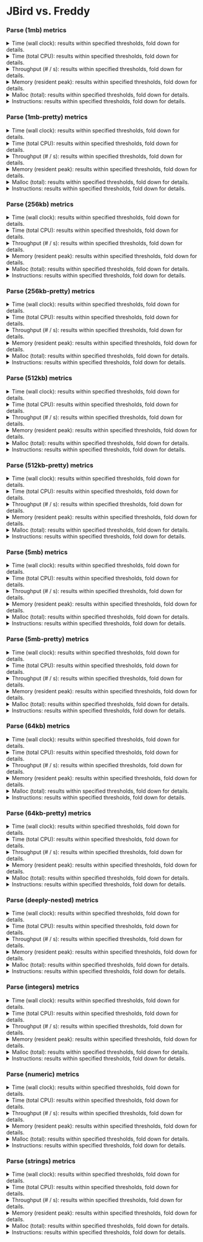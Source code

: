 # JBird vs. Freddy

### Parse (1mb) metrics

<details><summary>Time (wall clock): results within specified thresholds, fold down for details.</summary>
<p>

|         Time (wall clock) (μs) *         |        p0 |       p25 |       p50 |       p75 |       p90 |       p99 |      p100 |   Samples |
|:----------------------------------------:|----------:|----------:|----------:|----------:|----------:|----------:|----------:|----------:|
|                  freddy                  |      2990 |      3193 |      3232 |      3287 |      3410 |      4168 |      4800 |       302 |
|                  jbird                   |      1941 |      2111 |      2130 |      2148 |      2222 |      2785 |      3051 |       455 |
|                    Δ                     |     -1049 |     -1082 |     -1102 |     -1139 |     -1188 |     -1383 |     -1749 |       153 |
|              Improvement %               |        35 |        34 |        34 |        35 |        35 |        33 |        36 |       153 |

<p>
</details>

<details><summary>Time (total CPU): results within specified thresholds, fold down for details.</summary>
<p>

|         Time (total CPU) (μs) *          |        p0 |       p25 |       p50 |       p75 |       p90 |       p99 |      p100 |   Samples |
|:----------------------------------------:|----------:|----------:|----------:|----------:|----------:|----------:|----------:|----------:|
|                  freddy                  |      2983 |      3189 |      3234 |      3291 |      3410 |      4170 |      4807 |       302 |
|                  jbird                   |      1935 |      2114 |      2132 |      2150 |      2230 |      2787 |      3055 |       455 |
|                    Δ                     |     -1048 |     -1075 |     -1102 |     -1141 |     -1180 |     -1383 |     -1752 |       153 |
|              Improvement %               |        35 |        34 |        34 |        35 |        35 |        33 |        36 |       153 |

<p>
</details>

<details><summary>Throughput (# / s): results within specified thresholds, fold down for details.</summary>
<p>

|          Throughput (# / s) (#)          |        p0 |       p25 |       p50 |       p75 |       p90 |       p99 |      p100 |   Samples |
|:----------------------------------------:|----------:|----------:|----------:|----------:|----------:|----------:|----------:|----------:|
|                  freddy                  |       334 |       313 |       309 |       304 |       293 |       240 |       208 |       302 |
|                  jbird                   |       515 |       474 |       470 |       466 |       450 |       359 |       328 |       455 |
|                    Δ                     |       181 |       161 |       161 |       162 |       157 |       119 |       120 |       153 |
|              Improvement %               |        54 |        51 |        52 |        53 |        54 |        50 |        58 |       153 |

<p>
</details>

<details><summary>Memory (resident peak): results within specified thresholds, fold down for details.</summary>
<p>

|        Memory (resident peak) (M)        |        p0 |       p25 |       p50 |       p75 |       p90 |       p99 |      p100 |   Samples |
|:----------------------------------------:|----------:|----------:|----------:|----------:|----------:|----------:|----------:|----------:|
|                  freddy                  |        27 |        29 |        29 |        29 |        29 |        29 |        29 |       302 |
|                  jbird                   |        29 |        31 |        31 |        31 |        31 |        31 |        31 |       455 |
|                    Δ                     |         2 |         2 |         2 |         2 |         2 |         2 |         2 |       153 |
|              Improvement %               |        -7 |        -7 |        -7 |        -7 |        -7 |        -7 |        -7 |       153 |

<p>
</details>

<details><summary>Malloc (total): results within specified thresholds, fold down for details.</summary>
<p>

|           Malloc (total) (K) *           |        p0 |       p25 |       p50 |       p75 |       p90 |       p99 |      p100 |   Samples |
|:----------------------------------------:|----------:|----------:|----------:|----------:|----------:|----------:|----------:|----------:|
|                  freddy                  |        11 |        11 |        11 |        11 |        11 |        11 |        11 |       302 |
|                  jbird                   |        11 |        11 |        11 |        11 |        11 |        11 |        11 |       455 |
|                    Δ                     |         0 |         0 |         0 |         0 |         0 |         0 |         0 |       153 |
|              Improvement %               |         0 |         0 |         0 |         0 |         0 |         0 |         0 |       153 |

<p>
</details>

<details><summary>Instructions: results within specified thresholds, fold down for details.</summary>
<p>

|            Instructions (M) *            |        p0 |       p25 |       p50 |       p75 |       p90 |       p99 |      p100 |   Samples |
|:----------------------------------------:|----------:|----------:|----------:|----------:|----------:|----------:|----------:|----------:|
|                  freddy                  |        66 |        66 |        66 |        66 |        66 |        66 |        68 |       302 |
|                  jbird                   |        48 |        48 |        48 |        48 |        48 |        49 |        50 |       455 |
|                    Δ                     |       -18 |       -18 |       -18 |       -18 |       -18 |       -17 |       -18 |       153 |
|              Improvement %               |        27 |        27 |        27 |        27 |        27 |        26 |        26 |       153 |

<p>
</details>

### Parse (1mb-pretty) metrics

<details><summary>Time (wall clock): results within specified thresholds, fold down for details.</summary>
<p>

|         Time (wall clock) (μs) *         |        p0 |       p25 |       p50 |       p75 |       p90 |       p99 |      p100 |   Samples |
|:----------------------------------------:|----------:|----------:|----------:|----------:|----------:|----------:|----------:|----------:|
|                  freddy                  |      2990 |      3185 |      3230 |      3258 |      3281 |      3332 |      3552 |       307 |
|                  jbird                   |      1946 |      2101 |      2118 |      2134 |      2165 |      2220 |      2277 |       464 |
|                    Δ                     |     -1044 |     -1084 |     -1112 |     -1124 |     -1116 |     -1112 |     -1275 |       157 |
|              Improvement %               |        35 |        34 |        34 |        34 |        34 |        33 |        36 |       157 |

<p>
</details>

<details><summary>Time (total CPU): results within specified thresholds, fold down for details.</summary>
<p>

|         Time (total CPU) (μs) *          |        p0 |       p25 |       p50 |       p75 |       p90 |       p99 |      p100 |   Samples |
|:----------------------------------------:|----------:|----------:|----------:|----------:|----------:|----------:|----------:|----------:|
|                  freddy                  |      2991 |      3187 |      3232 |      3258 |      3285 |      3332 |      3542 |       307 |
|                  jbird                   |      1943 |      2103 |      2118 |      2134 |      2169 |      2220 |      2269 |       464 |
|                    Δ                     |     -1048 |     -1084 |     -1114 |     -1124 |     -1116 |     -1112 |     -1273 |       157 |
|              Improvement %               |        35 |        34 |        34 |        34 |        34 |        33 |        36 |       157 |

<p>
</details>

<details><summary>Throughput (# / s): results within specified thresholds, fold down for details.</summary>
<p>

|          Throughput (# / s) (#)          |        p0 |       p25 |       p50 |       p75 |       p90 |       p99 |      p100 |   Samples |
|:----------------------------------------:|----------:|----------:|----------:|----------:|----------:|----------:|----------:|----------:|
|                  freddy                  |       334 |       314 |       310 |       307 |       305 |       300 |       282 |       307 |
|                  jbird                   |       514 |       476 |       472 |       469 |       462 |       451 |       439 |       464 |
|                    Δ                     |       180 |       162 |       162 |       162 |       157 |       151 |       157 |       157 |
|              Improvement %               |        54 |        52 |        52 |        53 |        51 |        50 |        56 |       157 |

<p>
</details>

<details><summary>Memory (resident peak): results within specified thresholds, fold down for details.</summary>
<p>

|        Memory (resident peak) (M)        |        p0 |       p25 |       p50 |       p75 |       p90 |       p99 |      p100 |   Samples |
|:----------------------------------------:|----------:|----------:|----------:|----------:|----------:|----------:|----------:|----------:|
|                  freddy                  |        27 |        29 |        29 |        29 |        29 |        29 |        29 |       307 |
|                  jbird                   |        29 |        31 |        31 |        31 |        31 |        31 |        31 |       464 |
|                    Δ                     |         2 |         2 |         2 |         2 |         2 |         2 |         2 |       157 |
|              Improvement %               |        -7 |        -7 |        -7 |        -7 |        -7 |        -7 |        -7 |       157 |

<p>
</details>

<details><summary>Malloc (total): results within specified thresholds, fold down for details.</summary>
<p>

|           Malloc (total) (K) *           |        p0 |       p25 |       p50 |       p75 |       p90 |       p99 |      p100 |   Samples |
|:----------------------------------------:|----------:|----------:|----------:|----------:|----------:|----------:|----------:|----------:|
|                  freddy                  |        11 |        11 |        11 |        11 |        11 |        11 |        11 |       307 |
|                  jbird                   |        11 |        11 |        11 |        11 |        11 |        11 |        11 |       464 |
|                    Δ                     |         0 |         0 |         0 |         0 |         0 |         0 |         0 |       157 |
|              Improvement %               |         0 |         0 |         0 |         0 |         0 |         0 |         0 |       157 |

<p>
</details>

<details><summary>Instructions: results within specified thresholds, fold down for details.</summary>
<p>

|            Instructions (M) *            |        p0 |       p25 |       p50 |       p75 |       p90 |       p99 |      p100 |   Samples |
|:----------------------------------------:|----------:|----------:|----------:|----------:|----------:|----------:|----------:|----------:|
|                  freddy                  |        67 |        67 |        67 |        68 |        68 |        68 |        69 |       307 |
|                  jbird                   |        49 |        49 |        49 |        49 |        49 |        50 |        51 |       464 |
|                    Δ                     |       -18 |       -18 |       -18 |       -19 |       -19 |       -18 |       -18 |       157 |
|              Improvement %               |        27 |        27 |        27 |        28 |        28 |        26 |        26 |       157 |

<p>
</details>

### Parse (256kb) metrics

<details><summary>Time (wall clock): results within specified thresholds, fold down for details.</summary>
<p>

|         Time (wall clock) (μs) *         |        p0 |       p25 |       p50 |       p75 |       p90 |       p99 |      p100 |   Samples |
|:----------------------------------------:|----------:|----------:|----------:|----------:|----------:|----------:|----------:|----------:|
|                  freddy                  |       719 |       784 |       795 |       806 |       830 |       861 |       913 |      1197 |
|                  jbird                   |       463 |       512 |       520 |       533 |       557 |       579 |       613 |      1778 |
|                    Δ                     |      -256 |      -272 |      -275 |      -273 |      -273 |      -282 |      -300 |       581 |
|              Improvement %               |        36 |        35 |        35 |        34 |        33 |        33 |        33 |       581 |

<p>
</details>

<details><summary>Time (total CPU): results within specified thresholds, fold down for details.</summary>
<p>

|         Time (total CPU) (μs) *          |        p0 |       p25 |       p50 |       p75 |       p90 |       p99 |      p100 |   Samples |
|:----------------------------------------:|----------:|----------:|----------:|----------:|----------:|----------:|----------:|----------:|
|                  freddy                  |       721 |       785 |       796 |       808 |       833 |       863 |       914 |      1197 |
|                  jbird                   |       464 |       514 |       522 |       535 |       558 |       582 |       614 |      1778 |
|                    Δ                     |      -257 |      -271 |      -274 |      -273 |      -275 |      -281 |      -300 |       581 |
|              Improvement %               |        36 |        35 |        34 |        34 |        33 |        33 |        33 |       581 |

<p>
</details>

<details><summary>Throughput (# / s): results within specified thresholds, fold down for details.</summary>
<p>

|          Throughput (# / s) (#)          |        p0 |       p25 |       p50 |       p75 |       p90 |       p99 |      p100 |   Samples |
|:----------------------------------------:|----------:|----------:|----------:|----------:|----------:|----------:|----------:|----------:|
|                  freddy                  |      1390 |      1276 |      1259 |      1241 |      1204 |      1162 |      1095 |      1197 |
|                  jbird                   |      2160 |      1953 |      1922 |      1877 |      1798 |      1729 |      1632 |      1778 |
|                    Δ                     |       770 |       677 |       663 |       636 |       594 |       567 |       537 |       581 |
|              Improvement %               |        55 |        53 |        53 |        51 |        49 |        49 |        49 |       581 |

<p>
</details>

<details><summary>Memory (resident peak): results within specified thresholds, fold down for details.</summary>
<p>

|        Memory (resident peak) (M)        |        p0 |       p25 |       p50 |       p75 |       p90 |       p99 |      p100 |   Samples |
|:----------------------------------------:|----------:|----------:|----------:|----------:|----------:|----------:|----------:|----------:|
|                  freddy                  |        25 |        26 |        26 |        26 |        26 |        26 |        26 |      1197 |
|                  jbird                   |        26 |        27 |        27 |        27 |        27 |        27 |        27 |      1778 |
|                    Δ                     |         1 |         1 |         1 |         1 |         1 |         1 |         1 |       581 |
|              Improvement %               |        -4 |        -4 |        -4 |        -4 |        -4 |        -4 |        -4 |       581 |

<p>
</details>

<details><summary>Malloc (total): results within specified thresholds, fold down for details.</summary>
<p>

|             Malloc (total) *             |        p0 |       p25 |       p50 |       p75 |       p90 |       p99 |      p100 |   Samples |
|:----------------------------------------:|----------:|----------:|----------:|----------:|----------:|----------:|----------:|----------:|
|                  freddy                  |      2650 |      2650 |      2650 |      2650 |      2650 |      2650 |      2650 |      1197 |
|                  jbird                   |      2636 |      2636 |      2636 |      2636 |      2636 |      2636 |      2636 |      1778 |
|                    Δ                     |       -14 |       -14 |       -14 |       -14 |       -14 |       -14 |       -14 |       581 |
|              Improvement %               |         1 |         1 |         1 |         1 |         1 |         1 |         1 |       581 |

<p>
</details>

<details><summary>Instructions: results within specified thresholds, fold down for details.</summary>
<p>

|            Instructions (M) *            |        p0 |       p25 |       p50 |       p75 |       p90 |       p99 |      p100 |   Samples |
|:----------------------------------------:|----------:|----------:|----------:|----------:|----------:|----------:|----------:|----------:|
|                  freddy                  |        17 |        17 |        17 |        17 |        17 |        17 |        17 |      1197 |
|                  jbird                   |        12 |        12 |        12 |        12 |        12 |        12 |        13 |      1778 |
|                    Δ                     |        -5 |        -5 |        -5 |        -5 |        -5 |        -5 |        -4 |       581 |
|              Improvement %               |        29 |        29 |        29 |        29 |        29 |        29 |        24 |       581 |

<p>
</details>

### Parse (256kb-pretty) metrics

<details><summary>Time (wall clock): results within specified thresholds, fold down for details.</summary>
<p>

|         Time (wall clock) (μs) *         |        p0 |       p25 |       p50 |       p75 |       p90 |       p99 |      p100 |   Samples |
|:----------------------------------------:|----------:|----------:|----------:|----------:|----------:|----------:|----------:|----------:|
|                  freddy                  |       736 |       794 |       809 |       821 |       846 |       877 |       925 |      1179 |
|                  jbird                   |       470 |       518 |       526 |       536 |       545 |       568 |       658 |      1772 |
|                    Δ                     |      -266 |      -276 |      -283 |      -285 |      -301 |      -309 |      -267 |       593 |
|              Improvement %               |        36 |        35 |        35 |        35 |        36 |        35 |        29 |       593 |

<p>
</details>

<details><summary>Time (total CPU): results within specified thresholds, fold down for details.</summary>
<p>

|         Time (total CPU) (μs) *          |        p0 |       p25 |       p50 |       p75 |       p90 |       p99 |      p100 |   Samples |
|:----------------------------------------:|----------:|----------:|----------:|----------:|----------:|----------:|----------:|----------:|
|                  freddy                  |       737 |       795 |       810 |       822 |       847 |       879 |       926 |      1179 |
|                  jbird                   |       472 |       519 |       527 |       537 |       547 |       569 |       660 |      1772 |
|                    Δ                     |      -265 |      -276 |      -283 |      -285 |      -300 |      -310 |      -266 |       593 |
|              Improvement %               |        36 |        35 |        35 |        35 |        35 |        35 |        29 |       593 |

<p>
</details>

<details><summary>Throughput (# / s): results within specified thresholds, fold down for details.</summary>
<p>

|          Throughput (# / s) (#)          |        p0 |       p25 |       p50 |       p75 |       p90 |       p99 |      p100 |   Samples |
|:----------------------------------------:|----------:|----------:|----------:|----------:|----------:|----------:|----------:|----------:|
|                  freddy                  |      1359 |      1260 |      1237 |      1219 |      1182 |      1140 |      1081 |      1179 |
|                  jbird                   |      2126 |      1931 |      1903 |      1868 |      1834 |      1761 |      1519 |      1772 |
|                    Δ                     |       767 |       671 |       666 |       649 |       652 |       621 |       438 |       593 |
|              Improvement %               |        56 |        53 |        54 |        53 |        55 |        54 |        41 |       593 |

<p>
</details>

<details><summary>Memory (resident peak): results within specified thresholds, fold down for details.</summary>
<p>

|        Memory (resident peak) (M)        |        p0 |       p25 |       p50 |       p75 |       p90 |       p99 |      p100 |   Samples |
|:----------------------------------------:|----------:|----------:|----------:|----------:|----------:|----------:|----------:|----------:|
|                  freddy                  |        25 |        26 |        26 |        26 |        26 |        26 |        26 |      1179 |
|                  jbird                   |        26 |        27 |        27 |        27 |        27 |        27 |        27 |      1772 |
|                    Δ                     |         1 |         1 |         1 |         1 |         1 |         1 |         1 |       593 |
|              Improvement %               |        -4 |        -4 |        -4 |        -4 |        -4 |        -4 |        -4 |       593 |

<p>
</details>

<details><summary>Malloc (total): results within specified thresholds, fold down for details.</summary>
<p>

|             Malloc (total) *             |        p0 |       p25 |       p50 |       p75 |       p90 |       p99 |      p100 |   Samples |
|:----------------------------------------:|----------:|----------:|----------:|----------:|----------:|----------:|----------:|----------:|
|                  freddy                  |      2650 |      2650 |      2650 |      2650 |      2650 |      2650 |      2650 |      1179 |
|                  jbird                   |      2636 |      2636 |      2636 |      2636 |      2636 |      2636 |      2636 |      1772 |
|                    Δ                     |       -14 |       -14 |       -14 |       -14 |       -14 |       -14 |       -14 |       593 |
|              Improvement %               |         1 |         1 |         1 |         1 |         1 |         1 |         1 |       593 |

<p>
</details>

<details><summary>Instructions: results within specified thresholds, fold down for details.</summary>
<p>

|            Instructions (M) *            |        p0 |       p25 |       p50 |       p75 |       p90 |       p99 |      p100 |   Samples |
|:----------------------------------------:|----------:|----------:|----------:|----------:|----------:|----------:|----------:|----------:|
|                  freddy                  |        17 |        17 |        17 |        17 |        17 |        17 |        17 |      1179 |
|                  jbird                   |        12 |        12 |        12 |        12 |        12 |        12 |        13 |      1772 |
|                    Δ                     |        -5 |        -5 |        -5 |        -5 |        -5 |        -5 |        -4 |       593 |
|              Improvement %               |        29 |        29 |        29 |        29 |        29 |        29 |        24 |       593 |

<p>
</details>

### Parse (512kb) metrics

<details><summary>Time (wall clock): results within specified thresholds, fold down for details.</summary>
<p>

|         Time (wall clock) (μs) *         |        p0 |       p25 |       p50 |       p75 |       p90 |       p99 |      p100 |   Samples |
|:----------------------------------------:|----------:|----------:|----------:|----------:|----------:|----------:|----------:|----------:|
|                  freddy                  |      1490 |      1588 |      1609 |      1629 |      1677 |      1731 |      1756 |       606 |
|                  jbird                   |       948 |      1040 |      1052 |      1076 |      1094 |      1127 |      1271 |       913 |
|                    Δ                     |      -542 |      -548 |      -557 |      -553 |      -583 |      -604 |      -485 |       307 |
|              Improvement %               |        36 |        35 |        35 |        34 |        35 |        35 |        28 |       307 |

<p>
</details>

<details><summary>Time (total CPU): results within specified thresholds, fold down for details.</summary>
<p>

|         Time (total CPU) (μs) *          |        p0 |       p25 |       p50 |       p75 |       p90 |       p99 |      p100 |   Samples |
|:----------------------------------------:|----------:|----------:|----------:|----------:|----------:|----------:|----------:|----------:|
|                  freddy                  |      1489 |      1588 |      1610 |      1631 |      1678 |      1732 |      1757 |       606 |
|                  jbird                   |       950 |      1042 |      1053 |      1076 |      1096 |      1133 |      1275 |       913 |
|                    Δ                     |      -539 |      -546 |      -557 |      -555 |      -582 |      -599 |      -482 |       307 |
|              Improvement %               |        36 |        34 |        35 |        34 |        35 |        35 |        27 |       307 |

<p>
</details>

<details><summary>Throughput (# / s): results within specified thresholds, fold down for details.</summary>
<p>

|          Throughput (# / s) (#)          |        p0 |       p25 |       p50 |       p75 |       p90 |       p99 |      p100 |   Samples |
|:----------------------------------------:|----------:|----------:|----------:|----------:|----------:|----------:|----------:|----------:|
|                  freddy                  |       671 |       630 |       622 |       614 |       596 |       578 |       570 |       606 |
|                  jbird                   |      1055 |       961 |       952 |       930 |       915 |       887 |       787 |       913 |
|                    Δ                     |       384 |       331 |       330 |       316 |       319 |       309 |       217 |       307 |
|              Improvement %               |        57 |        53 |        53 |        51 |        54 |        53 |        38 |       307 |

<p>
</details>

<details><summary>Memory (resident peak): results within specified thresholds, fold down for details.</summary>
<p>

|        Memory (resident peak) (M)        |        p0 |       p25 |       p50 |       p75 |       p90 |       p99 |      p100 |   Samples |
|:----------------------------------------:|----------:|----------:|----------:|----------:|----------:|----------:|----------:|----------:|
|                  freddy                  |        26 |        27 |        27 |        28 |        28 |        28 |        28 |       606 |
|                  jbird                   |        26 |        28 |        29 |        29 |        29 |        29 |        29 |       913 |
|                    Δ                     |         0 |         1 |         2 |         1 |         1 |         1 |         1 |       307 |
|              Improvement %               |         0 |        -4 |        -7 |        -4 |        -4 |        -4 |        -4 |       307 |

<p>
</details>

<details><summary>Malloc (total): results within specified thresholds, fold down for details.</summary>
<p>

|             Malloc (total) *             |        p0 |       p25 |       p50 |       p75 |       p90 |       p99 |      p100 |   Samples |
|:----------------------------------------:|----------:|----------:|----------:|----------:|----------:|----------:|----------:|----------:|
|                  freddy                  |      5279 |      5279 |      5279 |      5279 |      5279 |      5279 |      5279 |       606 |
|                  jbird                   |      5270 |      5270 |      5270 |      5270 |      5270 |      5270 |      5270 |       913 |
|                    Δ                     |        -9 |        -9 |        -9 |        -9 |        -9 |        -9 |        -9 |       307 |
|              Improvement %               |         0 |         0 |         0 |         0 |         0 |         0 |         0 |       307 |

<p>
</details>

<details><summary>Instructions: results within specified thresholds, fold down for details.</summary>
<p>

|            Instructions (M) *            |        p0 |       p25 |       p50 |       p75 |       p90 |       p99 |      p100 |   Samples |
|:----------------------------------------:|----------:|----------:|----------:|----------:|----------:|----------:|----------:|----------:|
|                  freddy                  |        33 |        33 |        33 |        33 |        33 |        34 |        34 |       606 |
|                  jbird                   |        24 |        24 |        24 |        24 |        24 |        25 |        25 |       913 |
|                    Δ                     |        -9 |        -9 |        -9 |        -9 |        -9 |        -9 |        -9 |       307 |
|              Improvement %               |        27 |        27 |        27 |        27 |        27 |        26 |        26 |       307 |

<p>
</details>

### Parse (512kb-pretty) metrics

<details><summary>Time (wall clock): results within specified thresholds, fold down for details.</summary>
<p>

|         Time (wall clock) (μs) *         |        p0 |       p25 |       p50 |       p75 |       p90 |       p99 |      p100 |   Samples |
|:----------------------------------------:|----------:|----------:|----------:|----------:|----------:|----------:|----------:|----------:|
|                  freddy                  |      1498 |      1610 |      1633 |      1656 |      1699 |      1741 |      1788 |       597 |
|                  jbird                   |       949 |      1038 |      1048 |      1064 |      1091 |      1146 |      1172 |       916 |
|                    Δ                     |      -549 |      -572 |      -585 |      -592 |      -608 |      -595 |      -616 |       319 |
|              Improvement %               |        37 |        36 |        36 |        36 |        36 |        34 |        34 |       319 |

<p>
</details>

<details><summary>Time (total CPU): results within specified thresholds, fold down for details.</summary>
<p>

|         Time (total CPU) (μs) *          |        p0 |       p25 |       p50 |       p75 |       p90 |       p99 |      p100 |   Samples |
|:----------------------------------------:|----------:|----------:|----------:|----------:|----------:|----------:|----------:|----------:|
|                  freddy                  |      1500 |      1610 |      1635 |      1658 |      1700 |      1743 |      1789 |       597 |
|                  jbird                   |       951 |      1040 |      1050 |      1065 |      1091 |      1148 |      1175 |       916 |
|                    Δ                     |      -549 |      -570 |      -585 |      -593 |      -609 |      -595 |      -614 |       319 |
|              Improvement %               |        37 |        35 |        36 |        36 |        36 |        34 |        34 |       319 |

<p>
</details>

<details><summary>Throughput (# / s): results within specified thresholds, fold down for details.</summary>
<p>

|          Throughput (# / s) (#)          |        p0 |       p25 |       p50 |       p75 |       p90 |       p99 |      p100 |   Samples |
|:----------------------------------------:|----------:|----------:|----------:|----------:|----------:|----------:|----------:|----------:|
|                  freddy                  |       667 |       621 |       612 |       604 |       589 |       575 |       559 |       597 |
|                  jbird                   |      1054 |       963 |       954 |       940 |       918 |       873 |       853 |       916 |
|                    Δ                     |       387 |       342 |       342 |       336 |       329 |       298 |       294 |       319 |
|              Improvement %               |        58 |        55 |        56 |        56 |        56 |        52 |        53 |       319 |

<p>
</details>

<details><summary>Memory (resident peak): results within specified thresholds, fold down for details.</summary>
<p>

|        Memory (resident peak) (M)        |        p0 |       p25 |       p50 |       p75 |       p90 |       p99 |      p100 |   Samples |
|:----------------------------------------:|----------:|----------:|----------:|----------:|----------:|----------:|----------:|----------:|
|                  freddy                  |        26 |        27 |        27 |        28 |        28 |        28 |        28 |       597 |
|                  jbird                   |        26 |        28 |        29 |        29 |        29 |        29 |        29 |       916 |
|                    Δ                     |         0 |         1 |         2 |         1 |         1 |         1 |         1 |       319 |
|              Improvement %               |         0 |        -4 |        -7 |        -4 |        -4 |        -4 |        -4 |       319 |

<p>
</details>

<details><summary>Malloc (total): results within specified thresholds, fold down for details.</summary>
<p>

|             Malloc (total) *             |        p0 |       p25 |       p50 |       p75 |       p90 |       p99 |      p100 |   Samples |
|:----------------------------------------:|----------:|----------:|----------:|----------:|----------:|----------:|----------:|----------:|
|                  freddy                  |      5279 |      5279 |      5279 |      5279 |      5279 |      5279 |      5279 |       597 |
|                  jbird                   |      5270 |      5270 |      5270 |      5270 |      5270 |      5270 |      5270 |       916 |
|                    Δ                     |        -9 |        -9 |        -9 |        -9 |        -9 |        -9 |        -9 |       319 |
|              Improvement %               |         0 |         0 |         0 |         0 |         0 |         0 |         0 |       319 |

<p>
</details>

<details><summary>Instructions: results within specified thresholds, fold down for details.</summary>
<p>

|            Instructions (M) *            |        p0 |       p25 |       p50 |       p75 |       p90 |       p99 |      p100 |   Samples |
|:----------------------------------------:|----------:|----------:|----------:|----------:|----------:|----------:|----------:|----------:|
|                  freddy                  |        34 |        34 |        34 |        34 |        34 |        34 |        34 |       597 |
|                  jbird                   |        24 |        24 |        24 |        24 |        24 |        25 |        26 |       916 |
|                    Δ                     |       -10 |       -10 |       -10 |       -10 |       -10 |        -9 |        -8 |       319 |
|              Improvement %               |        29 |        29 |        29 |        29 |        29 |        26 |        24 |       319 |

<p>
</details>

### Parse (5mb) metrics

<details><summary>Time (wall clock): results within specified thresholds, fold down for details.</summary>
<p>

|         Time (wall clock) (ms) *         |        p0 |       p25 |       p50 |       p75 |       p90 |       p99 |      p100 |   Samples |
|:----------------------------------------:|----------:|----------:|----------:|----------:|----------:|----------:|----------:|----------:|
|                  freddy                  |        15 |        16 |        16 |        16 |        17 |        18 |        18 |        62 |
|                  jbird                   |        11 |        11 |        11 |        12 |        12 |        12 |        12 |        87 |
|                    Δ                     |        -4 |        -5 |        -5 |        -4 |        -5 |        -6 |        -6 |        25 |
|              Improvement %               |        27 |        31 |        31 |        25 |        29 |        33 |        33 |        25 |

<p>
</details>

<details><summary>Time (total CPU): results within specified thresholds, fold down for details.</summary>
<p>

|         Time (total CPU) (ms) *          |        p0 |       p25 |       p50 |       p75 |       p90 |       p99 |      p100 |   Samples |
|:----------------------------------------:|----------:|----------:|----------:|----------:|----------:|----------:|----------:|----------:|
|                  freddy                  |        15 |        16 |        16 |        16 |        17 |        18 |        18 |        62 |
|                  jbird                   |        11 |        11 |        11 |        12 |        12 |        12 |        12 |        87 |
|                    Δ                     |        -4 |        -5 |        -5 |        -4 |        -5 |        -6 |        -6 |        25 |
|              Improvement %               |        27 |        31 |        31 |        25 |        29 |        33 |        33 |        25 |

<p>
</details>

<details><summary>Throughput (# / s): results within specified thresholds, fold down for details.</summary>
<p>

|          Throughput (# / s) (#)          |        p0 |       p25 |       p50 |       p75 |       p90 |       p99 |      p100 |   Samples |
|:----------------------------------------:|----------:|----------:|----------:|----------:|----------:|----------:|----------:|----------:|
|                  freddy                  |        65 |        63 |        62 |        61 |        59 |        56 |        56 |        62 |
|                  jbird                   |        91 |        88 |        88 |        87 |        86 |        82 |        82 |        87 |
|                    Δ                     |        26 |        25 |        26 |        26 |        27 |        26 |        26 |        25 |
|              Improvement %               |        40 |        40 |        42 |        43 |        46 |        46 |        46 |        25 |

<p>
</details>

<details><summary>Memory (resident peak): results within specified thresholds, fold down for details.</summary>
<p>

|        Memory (resident peak) (M)        |        p0 |       p25 |       p50 |       p75 |       p90 |       p99 |      p100 |   Samples |
|:----------------------------------------:|----------:|----------:|----------:|----------:|----------:|----------:|----------:|----------:|
|                  freddy                  |        35 |        43 |        43 |        43 |        43 |        43 |        43 |        62 |
|                  jbird                   |        43 |        51 |        51 |        52 |        52 |        52 |        52 |        87 |
|                    Δ                     |         8 |         8 |         8 |         9 |         9 |         9 |         9 |        25 |
|              Improvement %               |       -23 |       -19 |       -19 |       -21 |       -21 |       -21 |       -21 |        25 |

<p>
</details>

<details><summary>Malloc (total): results within specified thresholds, fold down for details.</summary>
<p>

|           Malloc (total) (K) *           |        p0 |       p25 |       p50 |       p75 |       p90 |       p99 |      p100 |   Samples |
|:----------------------------------------:|----------:|----------:|----------:|----------:|----------:|----------:|----------:|----------:|
|                  freddy                  |        53 |        53 |        53 |        53 |        53 |        53 |        53 |        62 |
|                  jbird                   |        53 |        53 |        53 |        53 |        53 |        53 |        53 |        87 |
|                    Δ                     |         0 |         0 |         0 |         0 |         0 |         0 |         0 |        25 |
|              Improvement %               |         0 |         0 |         0 |         0 |         0 |         0 |         0 |        25 |

<p>
</details>

<details><summary>Instructions: results within specified thresholds, fold down for details.</summary>
<p>

|            Instructions (M) *            |        p0 |       p25 |       p50 |       p75 |       p90 |       p99 |      p100 |   Samples |
|:----------------------------------------:|----------:|----------:|----------:|----------:|----------:|----------:|----------:|----------:|
|                  freddy                  |       332 |       333 |       333 |       333 |       333 |       338 |       338 |        62 |
|                  jbird                   |       250 |       250 |       250 |       250 |       251 |       255 |       255 |        87 |
|                    Δ                     |       -82 |       -83 |       -83 |       -83 |       -82 |       -83 |       -83 |        25 |
|              Improvement %               |        25 |        25 |        25 |        25 |        25 |        25 |        25 |        25 |

<p>
</details>

### Parse (5mb-pretty) metrics

<details><summary>Time (wall clock): results within specified thresholds, fold down for details.</summary>
<p>

|         Time (wall clock) (ms) *         |        p0 |       p25 |       p50 |       p75 |       p90 |       p99 |      p100 |   Samples |
|:----------------------------------------:|----------:|----------:|----------:|----------:|----------:|----------:|----------:|----------:|
|                  freddy                  |        16 |        16 |        16 |        17 |        17 |        17 |        17 |        61 |
|                  jbird                   |        11 |        11 |        11 |        11 |        12 |        12 |        12 |        89 |
|                    Δ                     |        -5 |        -5 |        -5 |        -6 |        -5 |        -5 |        -5 |        28 |
|              Improvement %               |        31 |        31 |        31 |        35 |        29 |        29 |        29 |        28 |

<p>
</details>

<details><summary>Time (total CPU): results within specified thresholds, fold down for details.</summary>
<p>

|         Time (total CPU) (ms) *          |        p0 |       p25 |       p50 |       p75 |       p90 |       p99 |      p100 |   Samples |
|:----------------------------------------:|----------:|----------:|----------:|----------:|----------:|----------:|----------:|----------:|
|                  freddy                  |        16 |        16 |        16 |        17 |        17 |        17 |        17 |        61 |
|                  jbird                   |        11 |        11 |        11 |        11 |        12 |        12 |        12 |        89 |
|                    Δ                     |        -5 |        -5 |        -5 |        -6 |        -5 |        -5 |        -5 |        28 |
|              Improvement %               |        31 |        31 |        31 |        35 |        29 |        29 |        29 |        28 |

<p>
</details>

<details><summary>Throughput (# / s): results within specified thresholds, fold down for details.</summary>
<p>

|          Throughput (# / s) (#)          |        p0 |       p25 |       p50 |       p75 |       p90 |       p99 |      p100 |   Samples |
|:----------------------------------------:|----------:|----------:|----------:|----------:|----------:|----------:|----------:|----------:|
|                  freddy                  |        63 |        62 |        61 |        60 |        59 |        58 |        58 |        61 |
|                  jbird                   |        93 |        91 |        90 |        89 |        84 |        80 |        80 |        89 |
|                    Δ                     |        30 |        29 |        29 |        29 |        25 |        22 |        22 |        28 |
|              Improvement %               |        48 |        47 |        48 |        48 |        42 |        38 |        38 |        28 |

<p>
</details>

<details><summary>Memory (resident peak): results within specified thresholds, fold down for details.</summary>
<p>

|        Memory (resident peak) (M)        |        p0 |       p25 |       p50 |       p75 |       p90 |       p99 |      p100 |   Samples |
|:----------------------------------------:|----------:|----------:|----------:|----------:|----------:|----------:|----------:|----------:|
|                  freddy                  |        34 |        45 |        45 |        45 |        45 |        45 |        45 |        61 |
|                  jbird                   |        43 |        52 |        52 |        52 |        52 |        52 |        52 |        89 |
|                    Δ                     |         9 |         7 |         7 |         7 |         7 |         7 |         7 |        28 |
|              Improvement %               |       -26 |       -16 |       -16 |       -16 |       -16 |       -16 |       -16 |        28 |

<p>
</details>

<details><summary>Malloc (total): results within specified thresholds, fold down for details.</summary>
<p>

|           Malloc (total) (K) *           |        p0 |       p25 |       p50 |       p75 |       p90 |       p99 |      p100 |   Samples |
|:----------------------------------------:|----------:|----------:|----------:|----------:|----------:|----------:|----------:|----------:|
|                  freddy                  |        53 |        53 |        53 |        53 |        53 |        53 |        53 |        61 |
|                  jbird                   |        53 |        53 |        53 |        53 |        53 |        53 |        53 |        89 |
|                    Δ                     |         0 |         0 |         0 |         0 |         0 |         0 |         0 |        28 |
|              Improvement %               |         0 |         0 |         0 |         0 |         0 |         0 |         0 |        28 |

<p>
</details>

<details><summary>Instructions: results within specified thresholds, fold down for details.</summary>
<p>

|            Instructions (M) *            |        p0 |       p25 |       p50 |       p75 |       p90 |       p99 |      p100 |   Samples |
|:----------------------------------------:|----------:|----------:|----------:|----------:|----------:|----------:|----------:|----------:|
|                  freddy                  |       338 |       338 |       338 |       338 |       339 |       343 |       343 |        61 |
|                  jbird                   |       250 |       250 |       250 |       251 |       251 |       258 |       258 |        89 |
|                    Δ                     |       -88 |       -88 |       -88 |       -87 |       -88 |       -85 |       -85 |        28 |
|              Improvement %               |        26 |        26 |        26 |        26 |        26 |        25 |        25 |        28 |

<p>
</details>

### Parse (64kb) metrics

<details><summary>Time (wall clock): results within specified thresholds, fold down for details.</summary>
<p>

|         Time (wall clock) (μs) *         |        p0 |       p25 |       p50 |       p75 |       p90 |       p99 |      p100 |   Samples |
|:----------------------------------------:|----------:|----------:|----------:|----------:|----------:|----------:|----------:|----------:|
|                  freddy                  |       183 |       196 |       203 |       209 |       214 |       227 |       246 |      4168 |
|                  jbird                   |       116 |       128 |       131 |       133 |       136 |       151 |       175 |      5976 |
|                    Δ                     |       -67 |       -68 |       -72 |       -76 |       -78 |       -76 |       -71 |      1808 |
|              Improvement %               |        37 |        35 |        35 |        36 |        36 |        33 |        29 |      1808 |

<p>
</details>

<details><summary>Time (total CPU): results within specified thresholds, fold down for details.</summary>
<p>

|         Time (total CPU) (μs) *          |        p0 |       p25 |       p50 |       p75 |       p90 |       p99 |      p100 |   Samples |
|:----------------------------------------:|----------:|----------:|----------:|----------:|----------:|----------:|----------:|----------:|
|                  freddy                  |       184 |       197 |       204 |       210 |       216 |       228 |       250 |      4168 |
|                  jbird                   |       117 |       129 |       132 |       135 |       137 |       150 |       168 |      5976 |
|                    Δ                     |       -67 |       -68 |       -72 |       -75 |       -79 |       -78 |       -82 |      1808 |
|              Improvement %               |        36 |        35 |        35 |        36 |        37 |        34 |        33 |      1808 |

<p>
</details>

<details><summary>Throughput (# / s): results within specified thresholds, fold down for details.</summary>
<p>

|          Throughput (# / s) (#)          |        p0 |       p25 |       p50 |       p75 |       p90 |       p99 |      p100 |   Samples |
|:----------------------------------------:|----------:|----------:|----------:|----------:|----------:|----------:|----------:|----------:|
|                  freddy                  |      5462 |      5111 |      4927 |      4787 |      4671 |      4399 |      4062 |      4168 |
|                  jbird                   |      8618 |      7835 |      7639 |      7507 |      7363 |      6607 |      5722 |      5976 |
|                    Δ                     |      3156 |      2724 |      2712 |      2720 |      2692 |      2208 |      1660 |      1808 |
|              Improvement %               |        58 |        53 |        55 |        57 |        58 |        50 |        41 |      1808 |

<p>
</details>

<details><summary>Memory (resident peak): results within specified thresholds, fold down for details.</summary>
<p>

|        Memory (resident peak) (M)        |        p0 |       p25 |       p50 |       p75 |       p90 |       p99 |      p100 |   Samples |
|:----------------------------------------:|----------:|----------:|----------:|----------:|----------:|----------:|----------:|----------:|
|                  freddy                  |        25 |        25 |        25 |        25 |        25 |        25 |        25 |      4168 |
|                  jbird                   |        25 |        26 |        26 |        26 |        26 |        26 |        26 |      5976 |
|                    Δ                     |         0 |         1 |         1 |         1 |         1 |         1 |         1 |      1808 |
|              Improvement %               |         0 |        -4 |        -4 |        -4 |        -4 |        -4 |        -4 |      1808 |

<p>
</details>

<details><summary>Malloc (total): results within specified thresholds, fold down for details.</summary>
<p>

|             Malloc (total) *             |        p0 |       p25 |       p50 |       p75 |       p90 |       p99 |      p100 |   Samples |
|:----------------------------------------:|----------:|----------:|----------:|----------:|----------:|----------:|----------:|----------:|
|                  freddy                  |       674 |       674 |       674 |       674 |       674 |       674 |       674 |      4168 |
|                  jbird                   |       662 |       662 |       662 |       662 |       662 |       662 |       662 |      5976 |
|                    Δ                     |       -12 |       -12 |       -12 |       -12 |       -12 |       -12 |       -12 |      1808 |
|              Improvement %               |         2 |         2 |         2 |         2 |         2 |         2 |         2 |      1808 |

<p>
</details>

<details><summary>Instructions: results within specified thresholds, fold down for details.</summary>
<p>

|            Instructions (K) *            |        p0 |       p25 |       p50 |       p75 |       p90 |       p99 |      p100 |   Samples |
|:----------------------------------------:|----------:|----------:|----------:|----------:|----------:|----------:|----------:|----------:|
|                  freddy                  |      4155 |      4157 |      4157 |      4157 |      4157 |      4223 |      4235 |      4168 |
|                  jbird                   |      3020 |      3021 |      3021 |      3023 |      3023 |      3095 |      3166 |      5976 |
|                    Δ                     |     -1135 |     -1136 |     -1136 |     -1134 |     -1134 |     -1128 |     -1069 |      1808 |
|              Improvement %               |        27 |        27 |        27 |        27 |        27 |        27 |        25 |      1808 |

<p>
</details>

### Parse (64kb-pretty) metrics

<details><summary>Time (wall clock): results within specified thresholds, fold down for details.</summary>
<p>

|         Time (wall clock) (μs) *         |        p0 |       p25 |       p50 |       p75 |       p90 |       p99 |      p100 |   Samples |
|:----------------------------------------:|----------:|----------:|----------:|----------:|----------:|----------:|----------:|----------:|
|                  freddy                  |       185 |       197 |       205 |       211 |       215 |       228 |       255 |      4141 |
|                  jbird                   |       118 |       129 |       133 |       134 |       138 |       152 |       182 |      5914 |
|                    Δ                     |       -67 |       -68 |       -72 |       -77 |       -77 |       -76 |       -73 |      1773 |
|              Improvement %               |        36 |        35 |        35 |        36 |        36 |        33 |        29 |      1773 |

<p>
</details>

<details><summary>Time (total CPU): results within specified thresholds, fold down for details.</summary>
<p>

|         Time (total CPU) (μs) *          |        p0 |       p25 |       p50 |       p75 |       p90 |       p99 |      p100 |   Samples |
|:----------------------------------------:|----------:|----------:|----------:|----------:|----------:|----------:|----------:|----------:|
|                  freddy                  |       186 |       199 |       206 |       212 |       217 |       228 |       256 |      4141 |
|                  jbird                   |       120 |       131 |       135 |       136 |       139 |       151 |       179 |      5914 |
|                    Δ                     |       -66 |       -68 |       -71 |       -76 |       -78 |       -77 |       -77 |      1773 |
|              Improvement %               |        35 |        34 |        34 |        36 |        36 |        34 |        30 |      1773 |

<p>
</details>

<details><summary>Throughput (# / s): results within specified thresholds, fold down for details.</summary>
<p>

|          Throughput (# / s) (#)          |        p0 |       p25 |       p50 |       p75 |       p90 |       p99 |      p100 |   Samples |
|:----------------------------------------:|----------:|----------:|----------:|----------:|----------:|----------:|----------:|----------:|
|                  freddy                  |      5401 |      5071 |      4887 |      4743 |      4651 |      4387 |      3921 |      4141 |
|                  jbird                   |      8451 |      7731 |      7519 |      7447 |      7275 |      6563 |      5498 |      5914 |
|                    Δ                     |      3050 |      2660 |      2632 |      2704 |      2624 |      2176 |      1577 |      1773 |
|              Improvement %               |        56 |        52 |        54 |        57 |        56 |        50 |        40 |      1773 |

<p>
</details>

<details><summary>Memory (resident peak): results within specified thresholds, fold down for details.</summary>
<p>

|        Memory (resident peak) (M)        |        p0 |       p25 |       p50 |       p75 |       p90 |       p99 |      p100 |   Samples |
|:----------------------------------------:|----------:|----------:|----------:|----------:|----------:|----------:|----------:|----------:|
|                  freddy                  |        25 |        25 |        25 |        25 |        25 |        25 |        25 |      4141 |
|                  jbird                   |        25 |        25 |        26 |        26 |        26 |        26 |        26 |      5914 |
|                    Δ                     |         0 |         0 |         1 |         1 |         1 |         1 |         1 |      1773 |
|              Improvement %               |         0 |         0 |        -4 |        -4 |        -4 |        -4 |        -4 |      1773 |

<p>
</details>

<details><summary>Malloc (total): results within specified thresholds, fold down for details.</summary>
<p>

|             Malloc (total) *             |        p0 |       p25 |       p50 |       p75 |       p90 |       p99 |      p100 |   Samples |
|:----------------------------------------:|----------:|----------:|----------:|----------:|----------:|----------:|----------:|----------:|
|                  freddy                  |       674 |       674 |       674 |       674 |       674 |       674 |       674 |      4141 |
|                  jbird                   |       662 |       662 |       662 |       662 |       662 |       662 |       662 |      5914 |
|                    Δ                     |       -12 |       -12 |       -12 |       -12 |       -12 |       -12 |       -12 |      1773 |
|              Improvement %               |         2 |         2 |         2 |         2 |         2 |         2 |         2 |      1773 |

<p>
</details>

<details><summary>Instructions: results within specified thresholds, fold down for details.</summary>
<p>

|            Instructions (K) *            |        p0 |       p25 |       p50 |       p75 |       p90 |       p99 |      p100 |   Samples |
|:----------------------------------------:|----------:|----------:|----------:|----------:|----------:|----------:|----------:|----------:|
|                  freddy                  |      4231 |      4235 |      4235 |      4235 |      4235 |      4297 |      4311 |      4141 |
|                  jbird                   |      3058 |      3060 |      3060 |      3060 |      3062 |      3131 |      3210 |      5914 |
|                    Δ                     |     -1173 |     -1175 |     -1175 |     -1175 |     -1173 |     -1166 |     -1101 |      1773 |
|              Improvement %               |        28 |        28 |        28 |        28 |        28 |        27 |        26 |      1773 |

<p>
</details>

### Parse (deeply-nested) metrics

<details><summary>Time (wall clock): results within specified thresholds, fold down for details.</summary>
<p>

|         Time (wall clock) (μs) *         |        p0 |       p25 |       p50 |       p75 |       p90 |       p99 |      p100 |   Samples |
|:----------------------------------------:|----------:|----------:|----------:|----------:|----------:|----------:|----------:|----------:|
|                  freddy                  |        54 |        58 |        63 |        63 |        65 |        75 |       148 |     10519 |
|                  jbird                   |        48 |        49 |        54 |        54 |        55 |        65 |        87 |     11839 |
|                    Δ                     |        -6 |        -9 |        -9 |        -9 |       -10 |       -10 |       -61 |      1320 |
|              Improvement %               |        11 |        16 |        14 |        14 |        15 |        13 |        41 |      1320 |

<p>
</details>

<details><summary>Time (total CPU): results within specified thresholds, fold down for details.</summary>
<p>

|         Time (total CPU) (μs) *          |        p0 |       p25 |       p50 |       p75 |       p90 |       p99 |      p100 |   Samples |
|:----------------------------------------:|----------:|----------:|----------:|----------:|----------:|----------:|----------:|----------:|
|                  freddy                  |        56 |        59 |        64 |        65 |        66 |        76 |       150 |     10519 |
|                  jbird                   |        49 |        51 |        55 |        56 |        56 |        66 |        81 |     11839 |
|                    Δ                     |        -7 |        -8 |        -9 |        -9 |       -10 |       -10 |       -69 |      1320 |
|              Improvement %               |        12 |        14 |        14 |        14 |        15 |        13 |        46 |      1320 |

<p>
</details>

<details><summary>Throughput (# / s): results within specified thresholds, fold down for details.</summary>
<p>

|          Throughput (# / s) (K)          |        p0 |       p25 |       p50 |       p75 |       p90 |       p99 |      p100 |   Samples |
|:----------------------------------------:|----------:|----------:|----------:|----------:|----------:|----------:|----------:|----------:|
|                  freddy                  |        18 |        17 |        16 |        16 |        15 |        13 |         7 |     10519 |
|                  jbird                   |        21 |        20 |        19 |        18 |        18 |        15 |        11 |     11839 |
|                    Δ                     |         3 |         3 |         3 |         2 |         3 |         2 |         4 |      1320 |
|              Improvement %               |        17 |        18 |        19 |        12 |        20 |        15 |        57 |      1320 |

<p>
</details>

<details><summary>Memory (resident peak): results within specified thresholds, fold down for details.</summary>
<p>

|        Memory (resident peak) (M)        |        p0 |       p25 |       p50 |       p75 |       p90 |       p99 |      p100 |   Samples |
|:----------------------------------------:|----------:|----------:|----------:|----------:|----------:|----------:|----------:|----------:|
|                  freddy                  |        25 |        25 |        25 |        25 |        25 |        25 |        25 |     10519 |
|                  jbird                   |        25 |        25 |        25 |        25 |        25 |        25 |        25 |     11839 |
|                    Δ                     |         0 |         0 |         0 |         0 |         0 |         0 |         0 |      1320 |
|              Improvement %               |         0 |         0 |         0 |         0 |         0 |         0 |         0 |      1320 |

<p>
</details>

<details><summary>Malloc (total): results within specified thresholds, fold down for details.</summary>
<p>

|             Malloc (total) *             |        p0 |       p25 |       p50 |       p75 |       p90 |       p99 |      p100 |   Samples |
|:----------------------------------------:|----------:|----------:|----------:|----------:|----------:|----------:|----------:|----------:|
|                  freddy                  |       308 |       308 |       308 |       308 |       308 |       308 |       308 |     10519 |
|                  jbird                   |       153 |       153 |       153 |       153 |       153 |       153 |       153 |     11839 |
|                    Δ                     |      -155 |      -155 |      -155 |      -155 |      -155 |      -155 |      -155 |      1320 |
|              Improvement %               |        50 |        50 |        50 |        50 |        50 |        50 |        50 |      1320 |

<p>
</details>

<details><summary>Instructions: results within specified thresholds, fold down for details.</summary>
<p>

|            Instructions (K) *            |        p0 |       p25 |       p50 |       p75 |       p90 |       p99 |      p100 |   Samples |
|:----------------------------------------:|----------:|----------:|----------:|----------:|----------:|----------:|----------:|----------:|
|                  freddy                  |      1615 |      1616 |      1616 |      1616 |      1616 |      1649 |      1673 |     10519 |
|                  jbird                   |      1318 |      1319 |      1319 |      1319 |      1319 |      1348 |      1373 |     11839 |
|                    Δ                     |      -297 |      -297 |      -297 |      -297 |      -297 |      -301 |      -300 |      1320 |
|              Improvement %               |        18 |        18 |        18 |        18 |        18 |        18 |        18 |      1320 |

<p>
</details>

### Parse (integers) metrics

<details><summary>Time (wall clock): results within specified thresholds, fold down for details.</summary>
<p>

|         Time (wall clock) (μs) *         |        p0 |       p25 |       p50 |       p75 |       p90 |       p99 |      p100 |   Samples |
|:----------------------------------------:|----------:|----------:|----------:|----------:|----------:|----------:|----------:|----------:|
|                  freddy                  |        90 |        96 |       101 |       104 |       106 |       121 |       156 |      7383 |
|                  jbird                   |        87 |        97 |        99 |       100 |       103 |       116 |       159 |      7688 |
|                    Δ                     |        -3 |         1 |        -2 |        -4 |        -3 |        -5 |         3 |       305 |
|              Improvement %               |         3 |        -1 |         2 |         4 |         3 |         4 |        -2 |       305 |

<p>
</details>

<details><summary>Time (total CPU): results within specified thresholds, fold down for details.</summary>
<p>

|         Time (total CPU) (μs) *          |        p0 |       p25 |       p50 |       p75 |       p90 |       p99 |      p100 |   Samples |
|:----------------------------------------:|----------:|----------:|----------:|----------:|----------:|----------:|----------:|----------:|
|                  freddy                  |        92 |        97 |       103 |       105 |       108 |       121 |       160 |      7383 |
|                  jbird                   |        89 |        98 |       100 |       102 |       105 |       116 |       163 |      7688 |
|                    Δ                     |        -3 |         1 |        -3 |        -3 |        -3 |        -5 |         3 |       305 |
|              Improvement %               |         3 |        -1 |         3 |         3 |         3 |         4 |        -2 |       305 |

<p>
</details>

<details><summary>Throughput (# / s): results within specified thresholds, fold down for details.</summary>
<p>

|          Throughput (# / s) (K)          |        p0 |       p25 |       p50 |       p75 |       p90 |       p99 |      p100 |   Samples |
|:----------------------------------------:|----------:|----------:|----------:|----------:|----------:|----------:|----------:|----------:|
|                  freddy                  |     11080 |     10431 |      9863 |      9639 |      9415 |      8279 |      6407 |      7383 |
|                  jbird                   |     11450 |     10367 |     10135 |      9999 |      9679 |      8631 |      6288 |      7688 |
|                    Δ                     |       370 |       -64 |       272 |       360 |       264 |       352 |      -119 |       305 |
|              Improvement %               |         3 |        -1 |         3 |         4 |         3 |         4 |        -2 |       305 |

<p>
</details>

<details><summary>Memory (resident peak): results within specified thresholds, fold down for details.</summary>
<p>

|        Memory (resident peak) (M)        |        p0 |       p25 |       p50 |       p75 |       p90 |       p99 |      p100 |   Samples |
|:----------------------------------------:|----------:|----------:|----------:|----------:|----------:|----------:|----------:|----------:|
|                  freddy                  |        25 |        26 |        26 |        26 |        26 |        26 |        26 |      7383 |
|                  jbird                   |        25 |        26 |        26 |        26 |        26 |        26 |        26 |      7688 |
|                    Δ                     |         0 |         0 |         0 |         0 |         0 |         0 |         0 |       305 |
|              Improvement %               |         0 |         0 |         0 |         0 |         0 |         0 |         0 |       305 |

<p>
</details>

<details><summary>Malloc (total): results within specified thresholds, fold down for details.</summary>
<p>

|             Malloc (total) *             |        p0 |       p25 |       p50 |       p75 |       p90 |       p99 |      p100 |   Samples |
|:----------------------------------------:|----------:|----------:|----------:|----------:|----------:|----------:|----------:|----------:|
|                  freddy                  |       216 |       216 |       216 |       216 |       216 |       216 |       216 |      7383 |
|                  jbird                   |        18 |        18 |        18 |        18 |        18 |        18 |        18 |      7688 |
|                    Δ                     |      -198 |      -198 |      -198 |      -198 |      -198 |      -198 |      -198 |       305 |
|              Improvement %               |        92 |        92 |        92 |        92 |        92 |        92 |        92 |       305 |

<p>
</details>

<details><summary>Instructions: results within specified thresholds, fold down for details.</summary>
<p>

|            Instructions (K) *            |        p0 |       p25 |       p50 |       p75 |       p90 |       p99 |      p100 |   Samples |
|:----------------------------------------:|----------:|----------:|----------:|----------:|----------:|----------:|----------:|----------:|
|                  freddy                  |      2662 |      2662 |      2662 |      2662 |      2664 |      2685 |      2836 |      7383 |
|                  jbird                   |      2638 |      2638 |      2638 |      2640 |      2640 |      2654 |      2869 |      7688 |
|                    Δ                     |       -24 |       -24 |       -24 |       -22 |       -24 |       -31 |        33 |       305 |
|              Improvement %               |         1 |         1 |         1 |         1 |         1 |         1 |        -1 |       305 |

<p>
</details>

### Parse (numeric) metrics

<details><summary>Time (wall clock): results within specified thresholds, fold down for details.</summary>
<p>

|         Time (wall clock) (μs) *         |        p0 |       p25 |       p50 |       p75 |       p90 |       p99 |      p100 |   Samples |
|:----------------------------------------:|----------:|----------:|----------:|----------:|----------:|----------:|----------:|----------:|
|                  freddy                  |        84 |        86 |        92 |        95 |        98 |       110 |       143 |      8010 |
|                  jbird                   |        51 |        57 |        58 |        59 |        61 |        70 |       130 |     11185 |
|                    Δ                     |       -33 |       -29 |       -34 |       -36 |       -37 |       -40 |       -13 |      3175 |
|              Improvement %               |        39 |        34 |        37 |        38 |        38 |        36 |         9 |      3175 |

<p>
</details>

<details><summary>Time (total CPU): results within specified thresholds, fold down for details.</summary>
<p>

|         Time (total CPU) (μs) *          |        p0 |       p25 |       p50 |       p75 |       p90 |       p99 |      p100 |   Samples |
|:----------------------------------------:|----------:|----------:|----------:|----------:|----------:|----------:|----------:|----------:|
|                  freddy                  |        86 |        88 |        93 |        97 |        99 |       109 |       146 |      8010 |
|                  jbird                   |        52 |        59 |        59 |        60 |        62 |        72 |       133 |     11185 |
|                    Δ                     |       -34 |       -29 |       -34 |       -37 |       -37 |       -37 |       -13 |      3175 |
|              Improvement %               |        40 |        33 |        37 |        38 |        37 |        34 |         9 |      3175 |

<p>
</details>

<details><summary>Throughput (# / s): results within specified thresholds, fold down for details.</summary>
<p>

|          Throughput (# / s) (K)          |        p0 |       p25 |       p50 |       p75 |       p90 |       p99 |      p100 |   Samples |
|:----------------------------------------:|----------:|----------:|----------:|----------:|----------:|----------:|----------:|----------:|
|                  freddy                  |        12 |        12 |        11 |        10 |        10 |         9 |         7 |      8010 |
|                  jbird                   |        20 |        17 |        17 |        17 |        16 |        14 |         8 |     11185 |
|                    Δ                     |         8 |         5 |         6 |         7 |         6 |         5 |         1 |      3175 |
|              Improvement %               |        67 |        42 |        55 |        70 |        60 |        56 |        14 |      3175 |

<p>
</details>

<details><summary>Memory (resident peak): results within specified thresholds, fold down for details.</summary>
<p>

|        Memory (resident peak) (M)        |        p0 |       p25 |       p50 |       p75 |       p90 |       p99 |      p100 |   Samples |
|:----------------------------------------:|----------:|----------:|----------:|----------:|----------:|----------:|----------:|----------:|
|                  freddy                  |        25 |        26 |        26 |        26 |        26 |        26 |        26 |      8010 |
|                  jbird                   |        25 |        26 |        26 |        26 |        26 |        26 |        26 |     11185 |
|                    Δ                     |         0 |         0 |         0 |         0 |         0 |         0 |         0 |      3175 |
|              Improvement %               |         0 |         0 |         0 |         0 |         0 |         0 |         0 |      3175 |

<p>
</details>

<details><summary>Malloc (total): results within specified thresholds, fold down for details.</summary>
<p>

|             Malloc (total) *             |        p0 |       p25 |       p50 |       p75 |       p90 |       p99 |      p100 |   Samples |
|:----------------------------------------:|----------:|----------:|----------:|----------:|----------:|----------:|----------:|----------:|
|                  freddy                  |        13 |        13 |        13 |        13 |        13 |        13 |        13 |      8010 |
|                  jbird                   |        10 |        10 |        10 |        10 |        10 |        10 |        10 |     11185 |
|                    Δ                     |        -3 |        -3 |        -3 |        -3 |        -3 |        -3 |        -3 |      3175 |
|              Improvement %               |        23 |        23 |        23 |        23 |        23 |        23 |        23 |      3175 |

<p>
</details>

<details><summary>Instructions: results within specified thresholds, fold down for details.</summary>
<p>

|            Instructions (K) *            |        p0 |       p25 |       p50 |       p75 |       p90 |       p99 |      p100 |   Samples |
|:----------------------------------------:|----------:|----------:|----------:|----------:|----------:|----------:|----------:|----------:|
|                  freddy                  |      1800 |      1801 |      1801 |      1801 |      1801 |      1816 |      1876 |      8010 |
|                  jbird                   |      1611 |      1612 |      1612 |      1612 |      1612 |      1620 |      1735 |     11185 |
|                    Δ                     |      -189 |      -189 |      -189 |      -189 |      -189 |      -196 |      -141 |      3175 |
|              Improvement %               |        10 |        10 |        10 |        10 |        10 |        11 |         8 |      3175 |

<p>
</details>

### Parse (strings) metrics

<details><summary>Time (wall clock): results within specified thresholds, fold down for details.</summary>
<p>

|         Time (wall clock) (μs) *         |        p0 |       p25 |       p50 |       p75 |       p90 |       p99 |      p100 |   Samples |
|:----------------------------------------:|----------:|----------:|----------:|----------:|----------:|----------:|----------:|----------:|
|                  freddy                  |       102 |       111 |       118 |       122 |       124 |       136 |       155 |      6539 |
|                  jbird                   |        28 |        30 |        31 |        31 |        32 |        39 |        67 |     15357 |
|                    Δ                     |       -74 |       -81 |       -87 |       -91 |       -92 |       -97 |       -88 |      8818 |
|              Improvement %               |        73 |        73 |        74 |        75 |        74 |        71 |        57 |      8818 |

<p>
</details>

<details><summary>Time (total CPU): results within specified thresholds, fold down for details.</summary>
<p>

|         Time (total CPU) (μs) *          |        p0 |       p25 |       p50 |       p75 |       p90 |       p99 |      p100 |   Samples |
|:----------------------------------------:|----------:|----------:|----------:|----------:|----------:|----------:|----------:|----------:|
|                  freddy                  |       103 |       112 |       119 |       123 |       126 |       138 |       153 |      6539 |
|                  jbird                   |        29 |        32 |        32 |        33 |        33 |        41 |        65 |     15357 |
|                    Δ                     |       -74 |       -80 |       -87 |       -90 |       -93 |       -97 |       -88 |      8818 |
|              Improvement %               |        72 |        71 |        73 |        73 |        74 |        70 |        58 |      8818 |

<p>
</details>

<details><summary>Throughput (# / s): results within specified thresholds, fold down for details.</summary>
<p>

|          Throughput (# / s) (K)          |        p0 |       p25 |       p50 |       p75 |       p90 |       p99 |      p100 |   Samples |
|:----------------------------------------:|----------:|----------:|----------:|----------:|----------:|----------:|----------:|----------:|
|                  freddy                  |      9812 |      9023 |      8479 |      8231 |      8051 |      7339 |      6450 |      6539 |
|                  jbird                   |     36308 |     33151 |     32223 |     32015 |     31631 |     25487 |     14833 |     15357 |
|                    Δ                     |     26496 |     24128 |     23744 |     23784 |     23580 |     18148 |      8383 |      8818 |
|              Improvement %               |       270 |       267 |       280 |       289 |       293 |       247 |       130 |      8818 |

<p>
</details>

<details><summary>Memory (resident peak): results within specified thresholds, fold down for details.</summary>
<p>

|        Memory (resident peak) (M)        |        p0 |       p25 |       p50 |       p75 |       p90 |       p99 |      p100 |   Samples |
|:----------------------------------------:|----------:|----------:|----------:|----------:|----------:|----------:|----------:|----------:|
|                  freddy                  |        25 |        25 |        25 |        25 |        25 |        25 |        25 |      6539 |
|                  jbird                   |        25 |        25 |        25 |        25 |        25 |        25 |        25 |     15357 |
|                    Δ                     |         0 |         0 |         0 |         0 |         0 |         0 |         0 |      8818 |
|              Improvement %               |         0 |         0 |         0 |         0 |         0 |         0 |         0 |      8818 |

<p>
</details>

<details><summary>Malloc (total): results within specified thresholds, fold down for details.</summary>
<p>

|             Malloc (total) *             |        p0 |       p25 |       p50 |       p75 |       p90 |       p99 |      p100 |   Samples |
|:----------------------------------------:|----------:|----------:|----------:|----------:|----------:|----------:|----------:|----------:|
|                  freddy                  |        89 |        89 |        89 |        89 |        89 |        89 |        89 |      6539 |
|                  jbird                   |        77 |        77 |        77 |        77 |        77 |        77 |        77 |     15357 |
|                    Δ                     |       -12 |       -12 |       -12 |       -12 |       -12 |       -12 |       -12 |      8818 |
|              Improvement %               |        13 |        13 |        13 |        13 |        13 |        13 |        13 |      8818 |

<p>
</details>

<details><summary>Instructions: results within specified thresholds, fold down for details.</summary>
<p>

|            Instructions (K) *            |        p0 |       p25 |       p50 |       p75 |       p90 |       p99 |      p100 |   Samples |
|:----------------------------------------:|----------:|----------:|----------:|----------:|----------:|----------:|----------:|----------:|
|                  freddy                  |      2104 |      2105 |      2105 |      2105 |      2105 |      2120 |      2149 |      6539 |
|                  jbird                   |       878 |       879 |       879 |       880 |       880 |       885 |       937 |     15357 |
|                    Δ                     |     -1226 |     -1226 |     -1226 |     -1225 |     -1225 |     -1235 |     -1212 |      8818 |
|              Improvement %               |        58 |        58 |        58 |        58 |        58 |        58 |        56 |      8818 |

<p>
</details>

